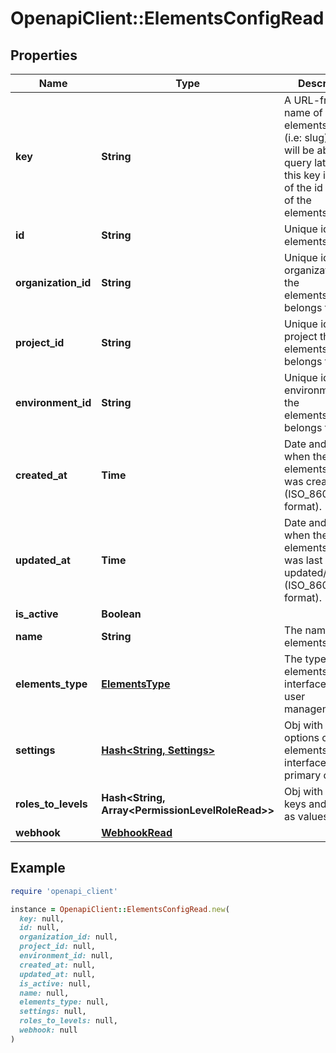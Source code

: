# OpenapiClient::ElementsConfigRead

## Properties

| Name | Type | Description | Notes |
| ---- | ---- | ----------- | ----- |
| **key** | **String** | A URL-friendly name of the elements_config (i.e: slug). You will be able to query later using this key instead of the id (UUID) of the elements_config. |  |
| **id** | **String** | Unique id of the elements_config |  |
| **organization_id** | **String** | Unique id of the organization that the elements_config belongs to. |  |
| **project_id** | **String** | Unique id of the project that the elements_config belongs to. |  |
| **environment_id** | **String** | Unique id of the environment that the elements_config belongs to. |  |
| **created_at** | **Time** | Date and time when the elements_config was created (ISO_8601 format). |  |
| **updated_at** | **Time** | Date and time when the elements_config was last updated/modified (ISO_8601 format). |  |
| **is_active** | **Boolean** |  |  |
| **name** | **String** | The name of the elements_config |  |
| **elements_type** | [**ElementsType**](ElementsType.md) | The type of the elements interface, e.g: user management |  |
| **settings** | [**Hash&lt;String, Settings&gt;**](Settings.md) | Obj with the options of the elements interface, e.g: primary color |  |
| **roles_to_levels** | **Hash&lt;String, Array&lt;PermissionLevelRoleRead&gt;&gt;** | Obj with levels as keys and role ids as values |  |
| **webhook** | [**WebhookRead**](WebhookRead.md) |  | [optional] |

## Example

```ruby
require 'openapi_client'

instance = OpenapiClient::ElementsConfigRead.new(
  key: null,
  id: null,
  organization_id: null,
  project_id: null,
  environment_id: null,
  created_at: null,
  updated_at: null,
  is_active: null,
  name: null,
  elements_type: null,
  settings: null,
  roles_to_levels: null,
  webhook: null
)
```

